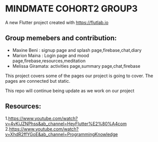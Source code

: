 # MINDMATE COHORT2 GROUP3
A new Flutter project created with https://flutlab.io

## Group memebers and contribution:

- Maxine Beni : signup page and splash page,firebase,chat,diary
- Marion Maina : Login page and mood page,firebase,resources,meditation
- Melissa Giramata: activities page,summary page,chat,firebase


This project covers some of the pages our project is going to cover. The pages are connected but static.


This repo will continue being update as we work on our project


## Resources:
1.https://www.youtube.com/watch?v=4vKiJZNPhss&ab_channel=HeyFlutter%E2%80%A4com
2.https://www.youtube.com/watch?v=XhdR2ffYGoE&ab_channel=ProgrammingKnowledge





